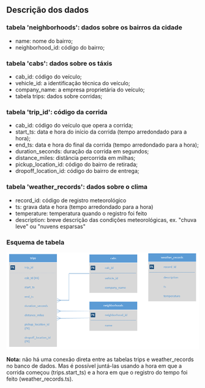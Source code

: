 ## Descrição dos dados  


### tabela 'neighborhoods': dados sobre os bairros da cidade
* name: nome do bairro;  
* neighborhood_id: código do bairro;  

### tabela 'cabs': dados sobre os táxis
* cab_id: código do veículo;  
* vehicle_id: a identificação técnica do veículo;  
* company_name: a empresa proprietária do veículo;  
* tabela trips: dados sobre corridas;  

### tabela 'trip_id': código da corrida
* cab_id: código do veículo que opera a corrida;  
* start_ts: data e hora do início da corrida (tempo arredondado para a hora);  
* end_ts: data e hora do final da corrida (tempo arredondado para a hora);  
* duration_seconds: duração da corrida em segundos;  
* distance_miles: distância percorrida em milhas;  
* pickup_location_id: código do bairro de retirada;  
* dropoff_location_id: código do bairro de entrega;  
  

### tabela 'weather_records': dados sobre o clima
* record_id: código de registro meteorológico
* ts: grava data e hora (tempo arredondado para a hora)
* temperature: temperatura quando o registro foi feito
* description: breve descrição das condições meteorológicas, ex. "chuva leve" ou "nuvens esparsas"


### Esquema de tabela
<img src="imagens\Image.png" width="600">  


**Nota:** não há uma conexão direta entre as tabelas trips e weather_records no banco de dados. Mas é possível juntá-las usando a hora em que a corrida começou (trips.start_ts) e a hora em que o registro do tempo foi feito (weather_records.ts).